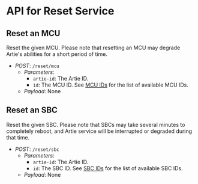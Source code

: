 # API for Reset Service

## Reset an MCU

Reset the given MCU. Please note that resetting an MCU may degrade Artie's abilities
for a short period of time.

* *POST*: `/reset/mcu`
    * *Parameters*:
        * `artie-id`: The Artie ID.
        * `id`: The MCU ID. See [MCU IDs](../README.md#mcu-ids) for the list of available MCU IDs.
    * *Payload*: None

## Reset an SBC

Reset the given SBC. Please note that SBCs may take several minutes to completely reboot,
and Artie service will be interrupted or degraded during that time.

* *POST*: `/reset/sbc`
    * *Parameters*:
        * `artie-id`: The Artie ID.
        * `id`: The SBC ID. See [SBC IDs](../README.md#sbc-ids) for the list of available SBC IDs.
    * *Payload*: None
